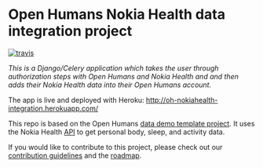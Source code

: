 # Open Humans Nokia Health data integration project

[![travis](https://travis-ci.org/treblesteph/oh-nokiahealth-integration.svg?branch=master)](https://travis-ci.org/treblesteph/oh-nokiahealth-integration)

*This is a Django/Celery application which takes the user through authorization steps with Open Humans and Nokia Health and and then adds their Nokia Health data into their Open Humans account.*

The app is live and deployed with Heroku: http://oh-nokiahealth-integration.herokuapp.com/

This repo is based on the Open Humans [data demo template project](https://github.com/OpenHumans/oh-data-demo-template). It uses the Nokia Health [API](https://developer.health.nokia.com/api) to get personal body, sleep, and activity data.

If you would like to contribute to this project, please check out our [contribution guidelines](https://github.com/Treblesteph/oh-nokiahealth-integration/blob/master/CONTRIBUTING.md) and the [roadmap](https://github.com/Treblesteph/oh-nokiahealth-integration/blob/master/ROADMAP.md).
